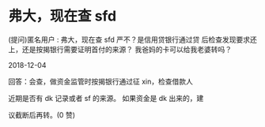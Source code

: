 # 弗大，现在查 sfd

(提问)匿名用户 : 弗大，现在查 sfd 严不？是信用贷银行通过贷 后检查发现要求还上，还是按揭银行需要证明首付的来源？ 我爸妈的卡可以给我老婆转吗？

2018-12-04

回答：会查，做资金监管时按揭银行通过征 xin，检查借款人

近期是否有 dk 记录或者 sf 的来源。 如果资金是 dk 出来的，建

议截断后再转。(0 赞)